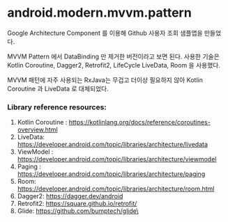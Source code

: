 # android.modern.mvvm.pattern
Google Architecture Component 를 이용해 Github 사용자 조회 샘플앱을 만들었다.

MVVM Pattern 에서 DataBinding 만 제거한 버전이라고 보면 된다.
사용한 기술은 Kotlin Coroutine, Dagger2, Retrofit2, LifeCycle LiveData, Room 을 사용했다.

MVVM 패턴에 자주 사용되는 RxJava는 무겁고 더이상 필요하지 않아 Kotlin Coroutine 과 LiveData 로 대체되었다.

### Library reference resources:
1. Kotlin Coroutine : https://kotlinlang.org/docs/reference/coroutines-overview.html
2. LiveData: https://developer.android.com/topic/libraries/architecture/livedata
3. ViewModel : https://developer.android.com/topic/libraries/architecture/viewmodel
4. Paging : https://developer.android.com/topic/libraries/architecture/paging
5. Room: https://developer.android.com/topic/libraries/architecture/room.html
6. Dagger2: https://dagger.dev/android
7. Retrofit2: https://square.github.io/retrofit/
8. Glide: https://github.com/bumptech/glide\
